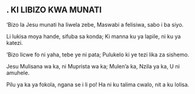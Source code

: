 ## . KI LIBIZO KWA MUNATI

‘Bizo la Jesu munati ha liwela zebe,
Maswabi a felisiwa, sabo i ba siyo.


Li lukisa moya hande, sifuba sa konda;
Ki manna ku ya lapile, ni ku ya katezi.


‘Bizo licwe fo ni yaha, tebe ye ni pata;
Pulukelo ki ye tezi lika za sishemo.


Jesu Mulisana wa ka, ni Muprista wa ka;
Mulen’a ka, Nzila ya ka, U ni amuhele.


Pilu ya ka ya fokola, ngana se i li po!
Ha ni ku talima cwalo, nit a ku lolisa.

